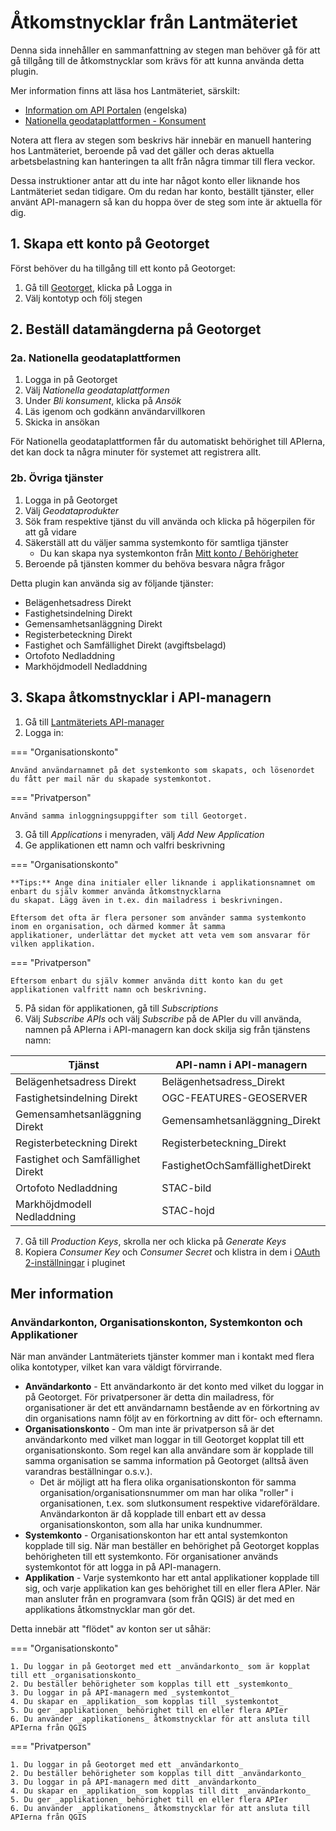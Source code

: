 # Åtkomstnycklar från Lantmäteriet

Denna sida innehåller en sammanfattning av stegen man behöver gå för att gå tillgång till de åtkomstnycklar som krävs
för att kunna använda detta plugin.

Mer information finns att läsa hos Lantmäteriet, särskilt:

* [Information om API Portalen](https://apimanager.lantmateriet.se/docs/) (engelska)
* [Nationella geodataplattformen - Konsument](https://www.lantmateriet.se/sv/nationella-geodataplattformen/konsument/)

Notera att flera av stegen som beskrivs här innebär en manuell hantering hos Lantmäteriet, beroende på vad det gäller
och deras aktuella arbetsbelastning kan hanteringen ta allt från några timmar till flera veckor.

Dessa instruktioner antar att du inte har något konto eller liknande hos Lantmäteriet sedan tidigare. Om du redan har
konto, beställt tjänster, eller använt API-managern så kan du hoppa över de steg som inte är aktuella för dig.

## 1. Skapa ett konto på Geotorget

Först behöver du ha tillgång till ett konto på Geotorget:

1. Gå till [Geotorget](https://geotorget.lantmateriet.se/), klicka på Logga in
2. Välj kontotyp och följ stegen

## 2. Beställ datamängderna på Geotorget

### 2a. Nationella geodataplattformen

1. Logga in på Geotorget
2. Välj _Nationella geodataplattformen_
3. Under _Bli konsument_, klicka på _Ansök_
4. Läs igenom och godkänn användarvillkoren
5. Skicka in ansökan

För Nationella geodataplattformen får du automatiskt behörighet till APIerna, det kan dock ta några minuter för systemet
att registrera allt.

### 2b. Övriga tjänster

1. Logga in på Geotorget
2. Välj _Geodataprodukter_
3. Sök fram respektive tjänst du vill använda och klicka på högerpilen för att gå vidare
4. Säkerställ att du väljer samma systemkonto för samtliga tjänster
    * Du kan skapa nya systemkonton från [Mitt konto / Behörigheter](https://geotorget.lantmateriet.se/mitt-konto/kontohantering#systemkonton) 
5. Beroende på tjänsten kommer du behöva besvara några frågor

Detta plugin kan använda sig av följande tjänster:

* Belägenhetsadress Direkt
* Fastighetsindelning Direkt
* Gemensamhetsanläggning Direkt
* Registerbeteckning Direkt
* Fastighet och Samfällighet Direkt (avgiftsbelagd)
* Ortofoto Nedladdning
* Markhöjdmodell Nedladdning

## 3. Skapa åtkomstnycklar i API-managern

1. Gå till [Lantmäteriets API-manager](https://apimanager.lantmateriet.se/)
2. Logga in:

=== "Organisationskonto"

    Använd användarnamnet på det systemkonto som skapats, och lösenordet du fått per mail när du skapade systemkontot.

=== "Privatperson"

    Använd samma inloggningsuppgifter som till Geotorget.

3. Gå till _Applications_ i menyraden, välj _Add New Application_
4. Ge applikationen ett namn och valfri beskrivning

=== "Organisationskonto"

    **Tips:** Ange dina initialer eller liknande i applikationsnamnet om enbart du själv kommer använda åtkomstnycklarna
    du skapat. Lägg även in t.ex. din mailadress i beskrivningen.

    Eftersom det ofta är flera personer som använder samma systemkonto inom en organisation, och därmed kommer åt samma
    applikationer, underlättar det mycket att veta vem som ansvarar för vilken applikation.

=== "Privatperson"

    Eftersom enbart du själv kommer använda ditt konto kan du get applikationen valfritt namn och beskrivning.

5. På sidan för applikationen, gå till _Subscriptions_
6. Välj _Subscribe APIs_ och välj _Subscribe_ på de APIer du vill använda, namnen på APIerna i API-managern kan dock skilja sig från
   tjänstens namn:

| Tjänst                            | API-namn i API-managern        |
|-----------------------------------|--------------------------------|
| Belägenhetsadress Direkt          | Belägenhetsadress_Direkt       |
| Fastighetsindelning Direkt        | OGC-FEATURES-GEOSERVER         |
| Gemensamhetsanläggning Direkt     | Gemensamhetsanläggning_Direkt  |
| Registerbeteckning Direkt         | Registerbeteckning_Direkt      |
| Fastighet och Samfällighet Direkt | FastighetOchSamfällighetDirekt |
| Ortofoto Nedladdning              | STAC-bild                      |
| Markhöjdmodell Nedladdning        | STAC-hojd                      |

7. Gå till _Production Keys_, skrolla ner och klicka på _Generate Keys_
8. Kopiera _Consumer Key_ och _Consumer Secret_ och klistra in dem i [OAuth 2-inställningar](../installningar.md#oauth-2-installningar) i
   pluginet

## Mer information

### Användarkonton, Organisationskonton, Systemkonton och Applikationer

När man använder Lantmäteriets tjänster kommer man i kontakt med flera olika kontotyper, vilket kan vara väldigt
förvirrande.

* **Användarkonto** - Ett användarkonto är det konto med vilket du loggar in på Geotorget. För privatpersoner är detta
  din mailadress, för organisationer är det ett användarnamn bestående av en förkortning av din organisations namn följt
  av en förkortning av ditt för- och efternamn.
* **Organisationskonto** - Om man inte är privatperson så är det användarkonto med vilket man loggar in till Geotorget
  kopplat till ett organisationskonto. Som regel kan alla användare som är kopplade till samma organisation se samma
  information på Geotorget (alltså även varandras beställningar o.s.v.).
    * Det är möjligt att ha flera olika organisationskonton för samma organisation/organisationsnummer om man har olika
      "roller" i organisationen, t.ex. som slutkonsument respektive vidareföräldare. Användarkonton är då kopplade till
      enbart ett av dessa organisationskonton, som alla har unika kundnummer.
* **Systemkonto** - Organisationskonton har ett antal systemkonton kopplade till sig. När man beställer en behörighet på
  Geotorget kopplas behörigheten till ett systemkonto. För organisationer används systemkontot för att logga in på
  API-managern.
* **Applikation** - Varje systemkonto har ett antal applikationer kopplade till sig, och varje applikation kan ges
  behörighet till en eller flera APIer. När man ansluter från en programvara (som från QGIS) är det med en applikations
  åtkomstnycklar man gör det.

Detta innebär att "flödet" av konton ser ut såhär:

=== "Organisationskonto"

    1. Du loggar in på Geotorget med ett _användarkonto_ som är kopplat till ett _organisationskonto_
    2. Du beställer behörigheter som kopplas till ett _systemkonto_
    3. Du loggar in på API-managern med _systemkontot_
    4. Du skapar en _applikation_ som kopplas till _systemkontot_
    5. Du ger _applikationen_ behörighet till en eller flera APIer
    6. Du använder _applikationens_ åtkomstnycklar för att ansluta till APIerna från QGIS

=== "Privatperson"

    1. Du loggar in på Geotorget med ett _användarkonto_
    2. Du beställer behörigheter som kopplas till ditt _användarkonto_
    3. Du loggar in på API-managern med ditt _användarkonto_
    4. Du skapar en _applikation_ som kopplas till ditt _användarkonto_
    5. Du ger _applikationen_ behörighet till en eller flera APIer
    6. Du använder _applikationens_ åtkomstnycklar för att ansluta till APIerna från QGIS
